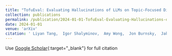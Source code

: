 ```yaml
---
title: "TofuEval: Evaluating Hallucinations of LLMs on Topic-Focused Dialogue Summarization"
collection: publications
permalink: /publication/2024-01-01-TofuEval-Evaluating-Hallucinations-of-LLMs-on-Topic-Focused-Dialogue-Summarization
date: 2024-01-01
venue: 'arXiv'
citation: ' Liyan Tang,  Igor Shalyminov,  Amy Wong,  Jon Burnsky,  Jake Vincent,  Yu&apos;an Yang,  Siffi Singh,  Song Feng,  Hwanjun Song,  Hang Su,  Lijia Sun,  Yi Zhang,  Saab Mansour,  Kathleen McKeown, &quot;TofuEval: Evaluating Hallucinations of LLMs on Topic-Focused Dialogue Summarization.&quot; arXiv, 2024.'
---
```

Use [Google Scholar](https://scholar.google.com/scholar?q=TofuEval:+Evaluating+Hallucinations+of+LLMs+on+Topic+Focused+Dialogue+Summarization){:target="_blank"} for full citation